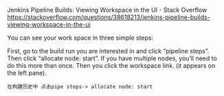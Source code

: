 Jenkins Pipeline Builds: Viewing Workspace in the UI - Stack Overflow 
https://stackoverflow.com/questions/38618213/jenkins-pipeline-builds-viewing-workspace-in-the-ui

You can see your work space in three simple steps:

First, go to the build run you are interested in and click “pipeline steps”.
Then click “allocate node: start”. If you have multiple nodes, you’ll need to do this more than once.
Then you click the workspace link. (it appears on the left pane).

`在构建历史中 点击pipe steps-> allocate node: start`
